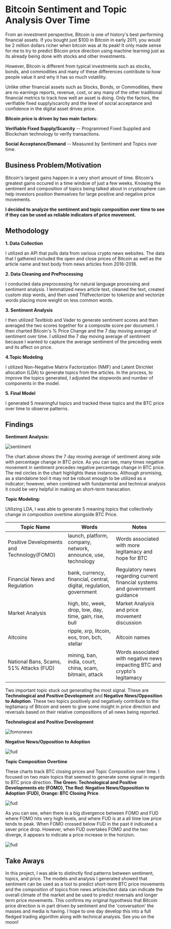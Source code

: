 # Bitcoin Sentiment and Topic Analysis Over Time

From an investment perspective, Bitcoin is one of history's best performing financial assets. If you bought just $100 in Bitcoin in early 2011, you would be 2 million dollars richer when bitcoin was at its peak! It only made sense for me to try to predict Bitcoin price direction using machine learning just as its already being done with stocks and other investments.

However, Bitcoin is different from typical investments such as stocks, bonds, and commodities and many of these differences contribute to how people value it and why it has so much volatility.

Unlike other financial assets such as Stocks, Bonds, or Commodities, there are no earnings reports, revenue, cost, or any many of the other traditional financial metrics to track how well an asset is doing. Only the factors, the verifiable fixed supply/scarcity and the level of social acceptance and confidence in the digital asset drives price.

**Bitcoin price is driven by two main factors:**

**Verifiable Fixed Supply/Scarcity** -- Programmed Fixed Supplied and Blockchain technology to verify transactions.

**Social Acceptance/Demand** -- Measured by Sentiment and Topics over time.

## Business Problem/Motivation
Bitcoin's largest gains happen in a very short amount of time. Bitcoin's greatest gains occured in a time window of just a few weeks. Knowing the sentiment and composition of topics being talked about in cryptosphere can help investors position themselves for large positive and negative price movements. 

**I decided to analyze the sentiment and topic composition over time to see if they can be used as reliable indicators of price movement.** 

## Methodology
**1. Data Collection**

I utilized an API that pulls data from various crypto news websites. The data that I gathered included the open and close prices of Bitcoin as well as the article name and text body from news articles from 2016-2018.

**2. Data Cleaning and PreProcessing**

I conducted data preprocessing for natural language processing and sentiment analysis. I lemmatized news article text, cleaned the text, created custom stop words, and then used Tfidfvectorizer to tokenize and vectorize words placing more weight on less common words.

**3. Sentiment Analysis**

I then utilized Textblob and Vader to generate sentiment scores and then averaged the two scores together for a composite score per document. I then charted Bitcoin's % Price Change and the 7 day moving average of sentiment over time. I utilized the 7 day moving average of sentiment because I wanted to capture the average sentiment of the preceding week and its affect on price.

**4.Topic Modeling**

I utilized Non-Negative Matrix Factorization (NMF) and Latent Dirichlet allocation (LDA) to generate topics from the articles. In the process, to improve the topics generated, I adjusted the stopwords and number of components in the model.

**5. Final Model**

I generated 5 meaningful topics and tracked these topics and the BTC price over time to observe patterns.

## Findings


**Sentiment Analysis:**

![sentiment](sentiment.png)

The chart above shows the 7 day moving average of sentiment along side with percentage change in BTC price. As you can see, many times negative movement in sentiment precedes negative percentage change in BTC price. The red circles in the chart highlights these instances. Although promising, as a standalone tool it may not be robust enough to be utilized as a indicator; however, when combined with fundamental and technical analysis it could be very helpful in making an short-term transcation.

**Topic Modeling:**

Utilizing LDA, I was able to generate 5 meaning topics that collectively change in composition overtime alongside BTC Price.


| Topic Name           | Words                                   | Notes                         |
| ----------------- | --------------------------------------- | ---------------------------- |
| Positive Developments and Technology(FOMO)| launch, platform, company, network, announce, use, technology | Words associated with more legitamacy and hope for BTC |
| Financial News and Regulation| bank, currency, financial, central, digital, regulation, government| Regulatory news regarding current financial systems and government guidance |
| Market Analysis| high, btc, week, drop, low, day, time, gain, rise, bull| Market Analysis and price movement discussion|
| Altcoins| ripple, xrp, litcoin, eos, tron, bch, stellar | Altcoin names |
| National Bans, Scams, 51% Attacks (FUD)| mining, ban, india, court, china, scam, bitmain, attack| Words associated with negative news impacting BTC and crypto's legitamacy|

Two important topic stuck out generating the most signal. These are **Technological and Positive Development** and **Negative News/Opposition to Adoption**. These two topics positively and negatively contribute to the legitamacy of Bitcoin and seem to give some insight in price direction and reversals based on their relative compositions of all news being reported.


**Technological and Positive Development**

![fomonews](fomonews.png)

**Negative News/Opposition to Adoption**

![fud](fud.png)


**Topic Composition Overtime**

These charts track BTC closing prices and Topic Composition over time. I focused on two main topics that seemed to generate some signal in regards to BTC price direction. **The Green: Technological and Positive Developments etc (FOMO), The Red: Negative News/Opposition to Adoption (FUD), Orange: BTC Closing Price**.

![fud](price_vs_topics.png)

As you can see, when there is a big divergence between FOMO and FUD where FOMO hits very high levels, and where FUD is at a all time low price tends to peak. When FOMO crossed below FUD in the past it indicated a sever price drop. However, when FUD overtakes FOMO and the two diverge, it appears to indicate a price increase in the horizion.


![fud](price_vs_topics_annotated.png)

## Take Aways

In this project, I was able to distinctly find patterns between sentiment, topics, and price. The models and analysis I generated showed that sentiment can be used as a tool to predict short-term BTC price movements and the composition of topics from news articles/text data can indicate the overall climate of the market and be used to predict reversals and longer term price movements. This confirms my original hypothesis that Bitcoin price direction is in part driven by sentiment and the 'conversation' the masses and media is having. I hope to one day develop this into a full fledged trading algorithm along with technical analysis. See you on the moon!


